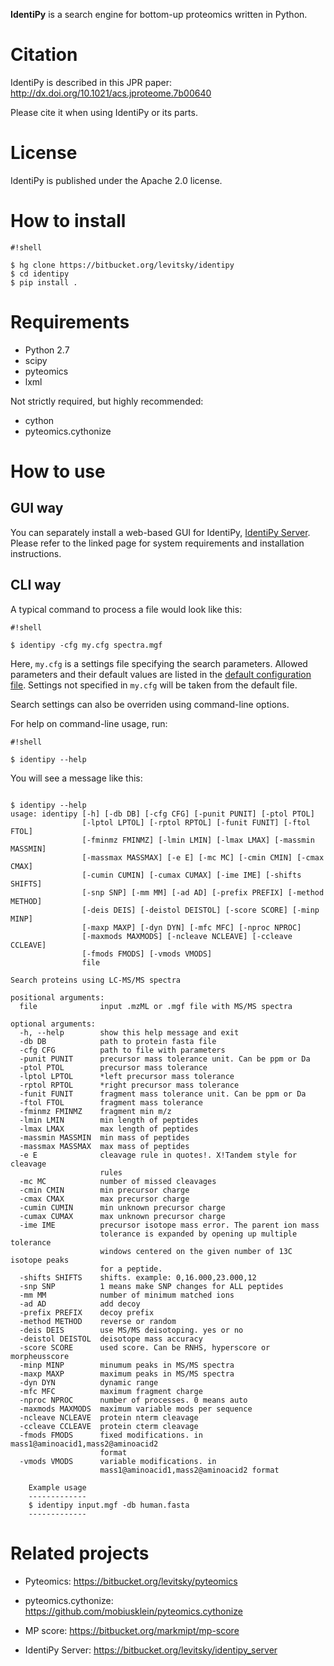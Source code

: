 **IdentiPy** is a search engine for bottom-up proteomics written in Python.

# Citation #

IdentiPy is described in this JPR paper: http://dx.doi.org/10.1021/acs.jproteome.7b00640

Please cite it when using IdentiPy or its parts.

# License #

IdentiPy is published under the Apache 2.0 license.

# How to install #

```
#!shell

$ hg clone https://bitbucket.org/levitsky/identipy
$ cd identipy
$ pip install .

```

# Requirements #

 - Python 2.7
 - scipy
 - pyteomics
 - lxml
 
Not strictly required, but highly recommended:

 - cython
 - pyteomics.cythonize

# How to use #

## GUI way ##

You can separately install a web-based GUI for IdentiPy, [IdentiPy Server](https://bitbucket.org/levitsky/identipy_server).
Please refer to the linked page for system requirements and installation instructions.

## CLI way ##

A typical command to process a file would look like this:

```
#!shell

$ identipy -cfg my.cfg spectra.mgf
```
Here, `my.cfg` is a settings file specifying the search parameters. Allowed parameters and their default values are listed in the
[default configuration file](https://bitbucket.org/levitsky/identipy/src/tip/identipy/default.cfg).
Settings not specified in `my.cfg` will be taken from the default file.

Search settings can also be overriden using command-line options.

For help on command-line usage, run:

```
#!shell

$ identipy --help
```

You will see a message like this:

```

$ identipy --help
usage: identipy [-h] [-db DB] [-cfg CFG] [-punit PUNIT] [-ptol PTOL]
                [-lptol LPTOL] [-rptol RPTOL] [-funit FUNIT] [-ftol FTOL]
                [-fminmz FMINMZ] [-lmin LMIN] [-lmax LMAX] [-massmin MASSMIN]
                [-massmax MASSMAX] [-e E] [-mc MC] [-cmin CMIN] [-cmax CMAX]
                [-cumin CUMIN] [-cumax CUMAX] [-ime IME] [-shifts SHIFTS]
                [-snp SNP] [-mm MM] [-ad AD] [-prefix PREFIX] [-method METHOD]
                [-deis DEIS] [-deistol DEISTOL] [-score SCORE] [-minp MINP]
                [-maxp MAXP] [-dyn DYN] [-mfc MFC] [-nproc NPROC]
                [-maxmods MAXMODS] [-ncleave NCLEAVE] [-ccleave CCLEAVE]
                [-fmods FMODS] [-vmods VMODS]
                file

Search proteins using LC-MS/MS spectra

positional arguments:
  file              input .mzML or .mgf file with MS/MS spectra

optional arguments:
  -h, --help        show this help message and exit
  -db DB            path to protein fasta file
  -cfg CFG          path to file with parameters
  -punit PUNIT      precursor mass tolerance unit. Can be ppm or Da
  -ptol PTOL        precursor mass tolerance
  -lptol LPTOL      *left precursor mass tolerance
  -rptol RPTOL      *right precursor mass tolerance
  -funit FUNIT      fragment mass tolerance unit. Can be ppm or Da
  -ftol FTOL        fragment mass tolerance
  -fminmz FMINMZ    fragment min m/z
  -lmin LMIN        min length of peptides
  -lmax LMAX        max length of peptides
  -massmin MASSMIN  min mass of peptides
  -massmax MASSMAX  max mass of peptides
  -e E              cleavage rule in quotes!. X!Tandem style for cleavage
                    rules
  -mc MC            number of missed cleavages
  -cmin CMIN        min precursor charge
  -cmax CMAX        max precursor charge
  -cumin CUMIN      min unknown precursor charge
  -cumax CUMAX      max unknown precursor charge
  -ime IME          precursor isotope mass error. The parent ion mass
                    tolerance is expanded by opening up multiple tolerance
                    windows centered on the given number of 13C isotope peaks
                    for a peptide.
  -shifts SHIFTS    shifts. example: 0,16.000,23.000,12
  -snp SNP          1 means make SNP changes for ALL peptides
  -mm MM            number of minimum matched ions
  -ad AD            add decoy
  -prefix PREFIX    decoy prefix
  -method METHOD    reverse or random
  -deis DEIS        use MS/MS deisotoping. yes or no
  -deistol DEISTOL  deisotope mass accuracy
  -score SCORE      used score. Can be RNHS, hyperscore or morpheusscore
  -minp MINP        minumum peaks in MS/MS spectra
  -maxp MAXP        maximum peaks in MS/MS spectra
  -dyn DYN          dynamic range
  -mfc MFC          maximum fragment charge
  -nproc NPROC      number of processes. 0 means auto
  -maxmods MAXMODS  maximum variable mods per sequence
  -ncleave NCLEAVE  protein nterm cleavage
  -ccleave CCLEAVE  protein cterm cleavage
  -fmods FMODS      fixed modifications. in mass1@aminoacid1,mass2@aminoacid2
                    format
  -vmods VMODS      variable modifications. in
                    mass1@aminoacid1,mass2@aminoacid2 format

    Example usage
    -------------
    $ identipy input.mgf -db human.fasta
    -------------

```


# Related projects #


 - Pyteomics: https://bitbucket.org/levitsky/pyteomics

 - pyteomics.cythonize: https://github.com/mobiusklein/pyteomics.cythonize

 - MP score: https://bitbucket.org/markmipt/mp-score

 - IdentiPy Server: https://bitbucket.org/levitsky/identipy_server
